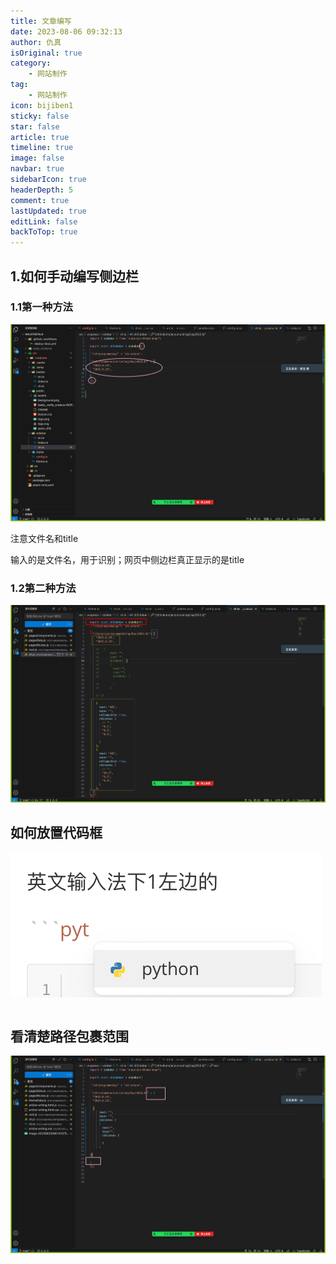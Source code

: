 ```yaml
---
title: 文章编写
date: 2023-08-06 09:32:13
author: 仇真
isOriginal: true
category: 
    - 网站制作
tag:
    - 网站制作
icon: bijiben1
sticky: false
star: false
article: true
timeline: true
image: false
navbar: true
sidebarIcon: true
headerDepth: 5
comment: true
lastUpdated: true
editLink: false
backToTop: true
---
```


## 1.如何手动编写侧边栏

### 1.1第一种方法

![image-20230825083531723](./article-writing.assets/image-20230825083531723.png)

注意文件名和title

输入的是文件名，用于识别；网页中侧边栏真正显示的是title



### 1.2第二种方法

![image-20230825092831050](./article-writing.assets/image-20230825092831050.png)

## 如何放置代码框

![image-20230825084154912](./article-writing.assets/image-20230825084154912.png)

```python
```

## 看清楚路径包裹范围

![image-20230825090450524](./article-writing.assets/image-20230825090450524.png)
